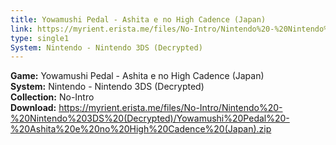 ```yaml
---
title: Yowamushi Pedal - Ashita e no High Cadence (Japan)
link: https://myrient.erista.me/files/No-Intro/Nintendo%20-%20Nintendo%203DS%20(Decrypted)/Yowamushi%20Pedal%20-%20Ashita%20e%20no%20High%20Cadence%20(Japan).zip
type: single1
System: Nintendo - Nintendo 3DS (Decrypted)
---
```

<b>Game:</b> Yowamushi Pedal - Ashita e no High Cadence (Japan)<br>
<b>System:</b> Nintendo - Nintendo 3DS (Decrypted)<br>
<b>Collection:</b> No-Intro<br>
<b>Download:</b> https://myrient.erista.me/files/No-Intro/Nintendo%20-%20Nintendo%203DS%20(Decrypted)/Yowamushi%20Pedal%20-%20Ashita%20e%20no%20High%20Cadence%20(Japan).zip